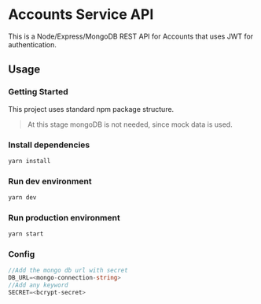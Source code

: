 # Accounts Service API

This is a Node/Express/MongoDB REST API for Accounts that uses JWT for authentication.

## Usage

### Getting Started
This project uses standard npm package structure.

> At this stage mongoDB is not needed, since mock data is used.

### Install dependencies
```bash
yarn install
```

### Run dev environment
```bash
yarn dev
```

### Run production environment
```bash
yarn start
```

### Config

```Typescript
//Add the mongo db url with secret
DB_URL=<mongo-connection-string>
//Add any keyword
SECRET=<bcrypt-secret>
```